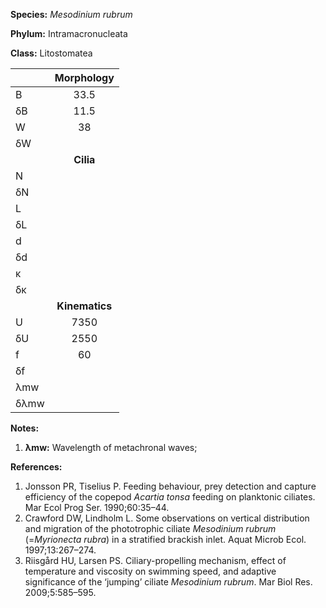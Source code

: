 **Species:** *Mesodinium rubrum*

**Phylum:** Intramacronucleata

**Class:** Litostomatea

|      | **Morphology** |
| :--- | :------------: |
| B    | 33.5 |
| δB   | 11.5 |
| W    | 38 |
| δW   |  |
|      | **Cilia** |
| N    |  |
| δN   |  |
| L    |  |
| δL   |  |
| d    |  |
| δd   |  |
| κ    |  |
| δκ   |  |
|      | **Kinematics** |
| U    | 7350 |
| δU   | 2550 |
| f    | 60 |
| δf   |  |
| λmw  |  |
| δλmw |  |

**Notes:**

1. **λmw:** Wavelength of metachronal waves;

**References:**

1. Jonsson PR, Tiselius P.  Feeding behaviour, prey detection and capture efficiency of the copepod *Acartia tonsa* feeding on planktonic ciliates.  Mar Ecol Prog Ser. 1990;60:35–44.
1. Crawford DW, Lindholm L.  Some observations on vertical distribution and migration of the phototrophic ciliate *Mesodinium rubrum* (=*Myrionecta rubra*) in a stratified brackish inlet.  Aquat Microb Ecol. 1997;13:267–274.
1. Riisgård HU, Larsen PS.  Ciliary-propelling mechanism, effect of temperature and viscosity on swimming speed, and adaptive significance of the ‘jumping’ ciliate *Mesodinium rubrum*.  Mar Biol Res. 2009;5:585–595.
